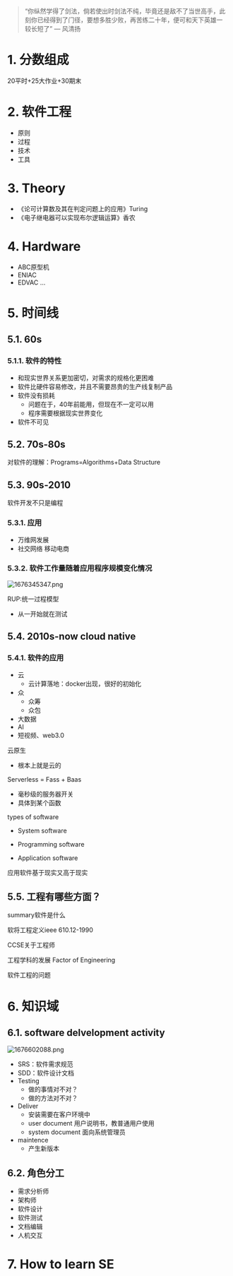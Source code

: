 > “你纵然学得了剑法，倘若使出时剑法不纯，毕竟还是敌不了当世⾼⼿，此刻你已经得到了⻔径，要想多胜少败，再苦练⼆⼗年，便可和天下英雄⼀ 较⻓短了” — ⻛清扬 
# 1. 分数组成
20平时+25大作业+30期末
# 2. 软件工程
- 原则
- 过程
- 技术
- 工具
# 3. Theory
- 《论可计算数及其在判定问题上的应用》Turing
- 《电子继电器可以实现布尔逻辑运算》香农

# 4. Hardware
- ABC原型机
- ENIAC
- EDVAC
...

# 5. 时间线
## 5.1. 60s
### 5.1.1. 软件的特性
- 和现实世界关系更加密切，对需求的规格化更困难
- 软件比硬件容易修改，并且不需要昂贵的生产线复制产品
- 软件没有损耗
	- 问题在于，40年前能用，但现在不一定可以用
	- 程序需要根据现实世界变化
- 软件不可见

## 5.2. 70s-80s
对软件的理解：Programs=Algorithms+Data Structure

## 5.3. 90s-2010
软件开发不只是编程
### 5.3.1. 应用
- 万维网发展
- 社交网络 移动电商

### 5.3.2. 软件工作量随着应用程序规模变化情况
![1676345347.png](https://chillcharlie-img.oss-cn-hangzhou.aliyuncs.com/imgae/2023/02/14/031903e66e71a1c2240d2dc459fdc5cb_1676345347.png)


RUP:统一过程模型
- 从一开始就在测试



## 5.4. 2010s-now cloud native
### 5.4.1. 软件的应用
- 云
	- 云计算落地：docker出现，很好的初始化
- 众
	- 众筹
	- 众包
- 大数据
- AI
- 短视频、web3.0


云原生
- 根本上就是云的

Serverless = Fass + Baas
- 毫秒级的服务器开关
- 具体到某个函数

types of software
- System software

- Programming software

- Application software


应用软件基于现实又高于现实


## 5.5. 工程有哪些方面？

summary软件是什么



软将工程定义ieee 610.12-1990


CCSE关于工程师


工程学科的发展
Factor of Engineering

软件工程的问题


# 6. 知识域


## 6.1. software delvelopment activity

![1676602088.png](https://chillcharlie-img.oss-cn-hangzhou.aliyuncs.com/imgae/2023/02/17/fe8ffd49594a4184c61e834445cb1799_1676602088.png)
- SRS：软件需求规范
- SDD：软件设计文档
- Testing
	- 做的事情对不对？
	- 做的方法对不对？
- Deliver
	- 安装需要在客户环境中
	- user document 用户说明书，教普通用户使用
	- system document 面向系统管理员
- maintence
	- 产生新版本


## 6.2. 角色分工

- 需求分析师
- 架构师
- 软件设计
- 软件测试
- 文档编辑
- 人机交互


# 7. How to learn SE


